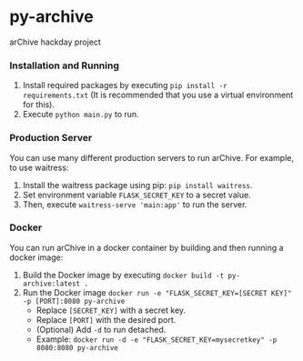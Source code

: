 # py-archive
arChive hackday project

### Installation and Running
1. Install required packages by executing `pip install -r requirements.txt` (It is recommended that you use a virtual environment for this).
2. Execute `python main.py` to run.

### Production Server
You can use many different production servers to run arChive. For example, to use waitress:
1. Install the waitress package using pip: `pip install waitress`.
2. Set environment variable `FLASK_SECRET_KEY` to a secret value.
2. Then, execute `waitress-serve 'main:app'` to run the server.

### Docker
You can run arChive in a docker container by building and then running a docker image:
1. Build the Docker image by executing `docker build -t py-archive:latest .`
2. Run the Docker image `docker run -e "FLASK_SECRET_KEY=[SECRET KEY]" -p [PORT]:8080 py-archive`
   * Replace `[SECRET_KEY]` with a secret key.
   * Replace `[PORT]` with the desired port.
   * (Optional) Add `-d` to run detached.
   * Example: `docker run -d -e "FLASK_SECRET_KEY=mysecretkey" -p 8080:8080 py-archive`
